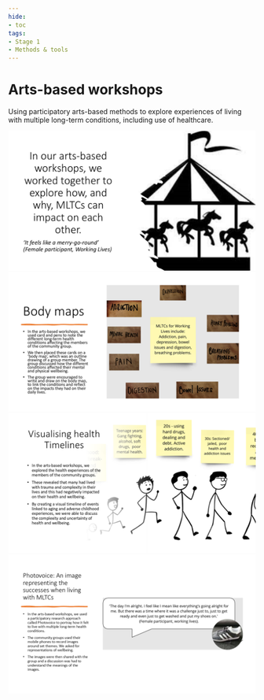 ```yaml
---
hide: 
- toc
tags:
- Stage 1
- Methods & tools
---
```


# Arts-based workshops 

Using participatory arts-based methods to explore experiences of living with multiple long-term conditions, including use of healthcare.

![1](../assets/abw1.PNG)
![2](../assets/abw2.PNG)
![3](../assets/abw3.PNG)
![4](../assets/abw4.PNG)
